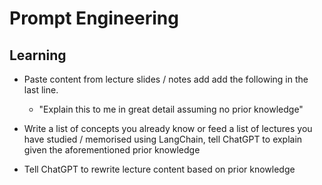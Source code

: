 # Prompt Engineering

## Learning
- Paste content from lecture slides / notes add add the following in the last line.
  - "Explain this to me in great detail assuming no prior knowledge"
  
- Write a list of concepts you already know or feed a list of lectures you have studied / memorised using LangChain, tell ChatGPT to explain given the aforementioned prior knowledge

- Tell ChatGPT to rewrite lecture content based on prior knowledge
